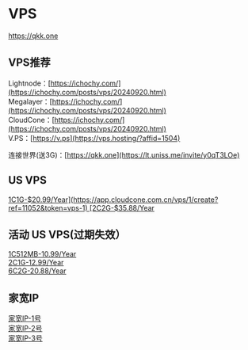 # VPS
https://qkk.one

## VPS推荐  
Lightnode：[https://ichochy.com/](https://ichochy.com/posts/vps/20240920.html)   
Megalayer：[https://ichochy.com/](https://ichochy.com/posts/vps/20240920.html)   
CloudCone：[https://ichochy.com/](https://ichochy.com/posts/vps/20240920.html)    
V.PS：[https://v.ps](https://vps.hosting/?affid=1504)  

连接世界(送3G)：[https://qkk.one](https://lt.uniss.me/invite/y0qT3LOe)

## US VPS 
[1C1G-$20.99/Year](https://app.cloudcone.com.cn/vps/1/create?ref=11052&token=vps-1)  
[2C2G-$35.88/Year](https://app.cloudcone.com.cn/vps/2/create?ref=11052&token=vps-2)


## 活动 US VPS(过期失效）
[1C512MB-10.99/Year](https://app.cloudcone.com.cn/vps/291/create?ref=11052&token=bf-24-ssd-vps-1)  
[2C1G-12.99/Year](https://app.cloudcone.com.cn/vps/292/create?ref=11052&token=bf-24-ssd-vps-2)  
[6C2G-20.88/Year](https://app.cloudcone.com.cn/vps/293/create?ref=11052&token=bf-24-ssd-vps-3) 


## 家宽IP
[家宽IP-1号](https://proxy302.saaslink.net/0xzrKb)  
[家宽IP-2号](https://www.webshare.io/?referral_code=8ig2xddbuniv)  
[家宽IP-3号](https://in.mesl.cloud/#/register?code=EL6sXs29)  
